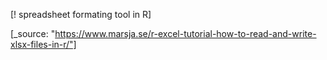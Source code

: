 [! spreadsheet formating tool in R]

[_source: "https://www.marsja.se/r-excel-tutorial-how-to-read-and-write-xlsx-files-in-r/"]


